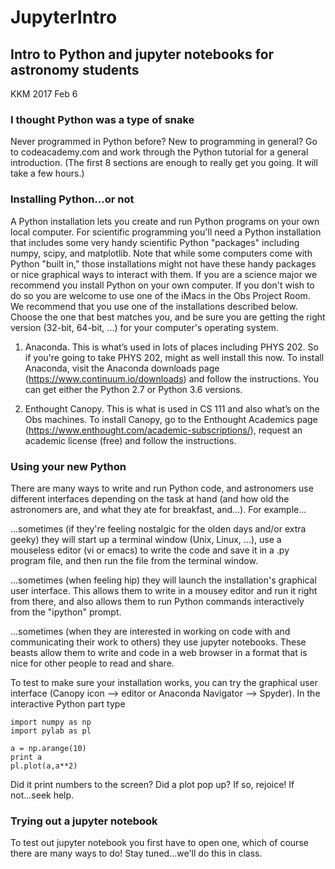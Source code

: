 # JupyterIntro

## Intro to Python and jupyter notebooks for astronomy students
KKM 2017 Feb 6

### I thought Python was a type of snake
Never programmed in Python before?  New to programming in general?  Go to codeacademy.com and work through the Python tutorial for a general introduction.  (The first 8 sections are enough to really get you going.  It will take a few hours.)

### Installing Python...or not
A Python installation lets you create and run Python programs on your own local computer. For scientific programming you'll need a Python installation that includes some very handy scientific Python "packages" including numpy, scipy, and matplotlib.  Note that while some computers come with Python "built in," those installations might not have these handy packages or nice graphical ways to interact with them. If you are a science major we recommend you install Python on your own computer.  If you don't wish to do so you are welcome to use one of the iMacs in the Obs Project Room.  We recommend that you use one of the installations described below.  Choose the one that best matches you, and be sure you are getting the right version (32-bit, 64-bit, ...) for your computer's operating system.

1) Anaconda.  This is what’s used in lots of places including PHYS 202.  So if you're going to take PHYS 202, might as well install this now.  To install Anaconda, visit the Anaconda downloads page (https://www.continuum.io/downloads) and follow the instructions.  You can get either the Python 2.7 or Python 3.6 versions.

2) Enthought Canopy.  This is what is used in CS 111 and also what’s on the Obs machines.  To install Canopy, go to the Enthought Academics page (https://www.enthought.com/academic-subscriptions/), request an academic license (free) and follow the instructions.

### Using your new Python
There are many ways to write and run Python code, and astronomers use different interfaces depending on the task at hand (and how old the astronomers are, and what they ate for breakfast, and...).  For example...
    
...sometimes (if they're feeling nostalgic for the olden days and/or extra geeky) they will start up a terminal window (Unix, Linux, ...), use a mouseless editor (vi or emacs) to write the code and save it in a .py program file, and then run the file from the terminal window.  
    
...sometimes (when feeling hip) they will launch the installation's graphical user interface.  This allows them to write in a mousey editor and run it right from there, and also allows them to run Python commands interactively from the "ipython" prompt.
    
...sometimes (when they are interested in working on code with and communicating their work to others) they use jupyter notebooks. These beasts allow them to write and code in a web browser in a format that is nice for other people to read and share.
    
To test to make sure your installation works, you can try the graphical user interface (Canopy icon --> editor or Anaconda Navigator --> Spyder). In the interactive Python part type

    import numpy as np
    import pylab as pl
    
    a = np.arange(10)
    print a
    pl.plot(a,a**2)
    
Did it print numbers to the screen?  Did a plot pop up?  If so, rejoice!  If not...seek help.

### Trying out a jupyter notebook
To test out jupyter notebook you first have to open one, which of course there are many ways to do!
Stay tuned...we'll do this in class.
